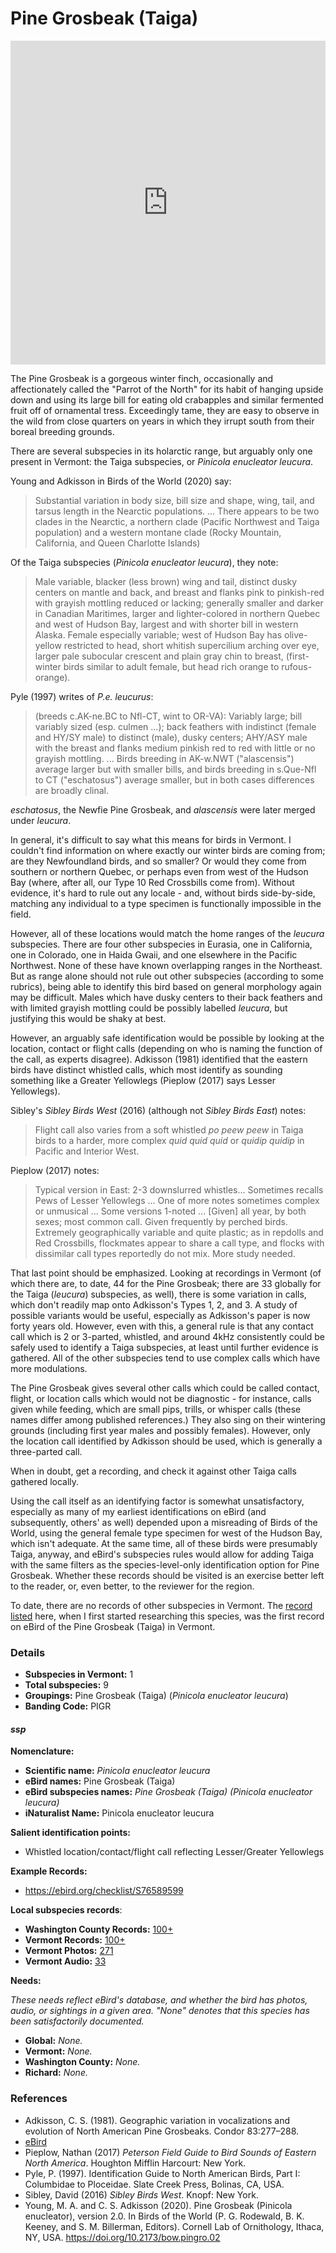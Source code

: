 # Pine Grosbeak (Taiga)

<iframe width="640" height="518" src="https://macaulaylibrary.org/asset/300960971/embed/640" frameborder="0" allowfullscreen style="width:640px;max-width:100%;"></iframe>

The Pine Grosbeak is a gorgeous winter finch, occasionally and affectionately called the "Parrot of the North" for its habit of hanging upside down and using its large bill for eating old crabapples and similar fermented fruit off of ornamental tress. Exceedingly tame, they are easy to observe in the wild from close quarters on years in which they irrupt south from their boreal breeding grounds.

There are several subspecies in its holarctic range, but arguably only one present in Vermont: the Taiga subspecies, or _Pinicola enucleator leucura_.

Young and Adkisson in Birds of the World (2020) say:

> Substantial variation in body size, bill size and shape, wing, tail, and tarsus length in the Nearctic populations. ... There appears to be two clades in the Nearctic, a northern clade (Pacific Northwest and Taiga population) and a western montane clade (Rocky Mountain, California, and Queen Charlotte Islands)

Of the Taiga subspecies (_Pinicola enucleator leucura_), they note:

> Male variable, blacker (less brown) wing and tail, distinct dusky centers on mantle and back, and breast and flanks pink to pinkish-red with grayish mottling reduced or lacking; generally smaller and darker in Canadian Maritimes, larger and lighter-colored in northern Quebec and west of Hudson Bay, largest and with shorter bill in western Alaska. Female especially variable; west of Hudson Bay has olive-yellow restricted to head, short whitish supercilium arching over eye, larger pale subocular crescent and plain gray chin to breast, (first-winter birds similar to adult female, but head rich orange to rufous-orange).

Pyle (1997) writes of _P.e. leucurus_:

> (breeds c.AK-ne.BC to Nfl-CT, wint to OR-VA): Variably large; bill variably sized (esp. culmen ...); back feathers with indistinct (female and HY/SY male) to distinct (male), dusky centers; AHY/ASY male with the breast and flanks medium pinkish red to red with little or no grayish mottling. ... Birds breeding in AK-w.NWT ("alascensis") average larger but with smaller bills, and birds breeding in s.Que-Nfl to CT ("eschatosus") average smaller, but in both cases differences are broadly clinal.

_eschatosus_, the Newfie Pine Grosbeak, and _alascensis_ were later merged under _leucura_.

In general, it's difficult to say what this means for birds in Vermont. I couldn't find information on where exactly our winter birds are coming from; are they Newfoundland birds, and so smaller? Or would they come from southern or northern Quebec, or perhaps even from west of the Hudson Bay (where, after all, our Type 10 Red Crossbills come from). Without evidence, it's hard to rule out any locale - and, without birds side-by-side, matching any individual to a type specimen is functionally impossible in the field.

However, all of these locations would match the home ranges of the _leucura_ subspecies. There are four other subspecies in Eurasia, one in California, one in Colorado, one in Haida Gwaii, and one elsewhere in the Pacific Northwest. None of these have known overlapping ranges in the Northeast. But as range alone should not rule out other subspecies (according to some rubrics), being able to identify this bird based on general morphology again may be difficult. Males which have dusky centers to their back feathers and with limited grayish mottling could be possibly labelled _leucura_, but justifying this would be shaky at best.

However, an arguably safe identification would be possible by looking at the location, contact or flight calls (depending on who is naming the function of the call, as experts disagree). Adkisson (1981) identified that the eastern birds have distinct whistled calls, which most identify as sounding something like a Greater Yellowlegs (Pieplow (2017) says Lesser Yellowlegs).

Sibley's _Sibley Birds West_ (2016) (although not _Sibley Birds East_) notes:

> Flight call also varies from a soft whistled _po peew peew_ in Taiga birds to a harder, more complex _quid quid quid_ or _quidip quidip_ in Pacific and Interior West.

Pieplow (2017) notes:

> Typical version in East: 2-3 downslurred whistles... Sometimes recalls Pews of Lesser Yellowlegs ... One of more notes sometimes complex or unmusical ... Some versions 1-noted ... [Given] all year, by both sexes; most common call. Given frequently by perched birds. Extremely geographically variable and quite plastic; as in repdolls and Red Crossbills, flockmates appear to share a call type, and flocks with dissimilar call types reportedly do not mix. More study needed.

That last point should be emphasized. Looking at recordings in Vermont (of which there are, to date, 44 for the Pine Grosbeak; there are 33 globally for the Taiga (_leucura_) subspecies, as well), there is some variation in calls, which don't readily map onto Adkisson's Types 1, 2, and 3. A study of possible variants would be useful, especially as Adkisson's paper is now forty years old. However, even with this, a general rule is that any contact call which is 2 or 3-parted, whistled, and around 4kHz consistently could be safely used to identify a Taiga subspecies, at least until further evidence is gathered. All of the other subspecies tend to use complex calls which have more modulations.

The Pine Grosbeak gives several other calls which could be called contact, flight, or location calls which would not be diagnostic - for instance, calls given while feeding, which are small pips, trills, or whisper calls (these names differ among published references.) They also sing on their wintering grounds (including first year males and possibly females). However, only the location call identified by Adkisson should be used, which is generally a three-parted call.

When in doubt, get a recording, and check it against other Taiga calls gathered locally.

Using the call itself as an identifying factor is somewhat unsatisfactory, especially as many of my earliest identifications on eBird (and subsequently, others' as well) depended upon a misreading of Birds of the World, using the general female type specimen for west of the Hudson Bay, which isn't adequate. At the same time, all of these birds were presumably Taiga, anyway, and eBird's subspecies rules would allow for adding Taiga with the same filters as the species-level-only identification option for Pine Grosbeak. Whether these records should be visited is an exercise better left to the reader, or, even better, to the reviewer for the region.

To date, there are no records of other subspecies in Vermont. The [record listed](https://ebird.org/checklist/S76190268) here, when I first started researching this species, was the first record on eBird of the Pine Grosbeak (Taiga) in Vermont.

### Details

- **Subspecies in Vermont:** 1
- **Total subspecies:** 9
- **Groupings:** Pine Grosbeak (Taiga) (_Pinicola enucleator leucura_)
- **Banding Code:** PIGR

#### _ssp_

**Nomenclature:**
- **Scientific name:** _Pinicola enucleator leucura_
- **eBird names:** Pine Grosbeak (Taiga)
- **eBird subspecies names:** _Pine Grosbeak (Taiga) (Pinicola enucleator leucura)_
- **iNaturalist Name:** Pinicola enucleator leucura

**Salient identification points:**
- Whistled location/contact/flight call reflecting Lesser/Greater Yellowlegs

**Example Records:**
- https://ebird.org/checklist/S76589599

**Local subspecies records**:
- **Washington County Records:** [100+](https://ebird.org/map/pingro6?neg=true&env.minX=&env.minY=&env.maxX=&env.maxY=&zh=false&gp=false&ev=Z&mr=1-12&bmo=1&emo=12&yr=all&byr=1900&eyr=2021)
- **Vermont Records:** [100+](https://ebird.org/map/pingro6?neg=true&env.minX=&env.minY=&env.maxX=&env.maxY=&zh=false&gp=false&ev=Z&mr=1-12&bmo=1&emo=12&yr=all&byr=1900&eyr=2021)
- **Vermont Photos:** [271](https://ebird.org/media/catalog?taxonCode=pingro6&mediaType=p&q=Pine%20Grosbeak%20(Taiga)%20-%20Pinicola%20enucleator%20leucura)
- **Vermont Audio:** [33](https://ebird.org/media/catalog?taxonCode=pingro6&mediaType=a&q=Pine%20Grosbeak%20(Taiga)%20-%20Pinicola%20enucleator%20leucura)

**Needs:**

_These needs reflect eBird's database, and whether the bird has photos, audio, or sightings in a given area. "None" denotes that this species has been satisfactorily documented._

- **Global:** _None._
- **Vermont:** _None._
- **Washington County:** _None._
- **Richard:** _None._

### References

- Adkisson, C. S. (1981). Geographic variation in vocalizations and evolution of North American Pine Grosbeaks. Condor 83:277–288.
- [eBird](https://ebird.org/species/pingro)
- Pieplow, Nathan (2017) _Peterson Field Guide to Bird Sounds of Eastern North America_. Houghton Mifflin Harcourt: New York.
- Pyle, P. (1997). Identification Guide to North American Birds, Part I: Columbidae to Ploceidae. Slate Creek Press, Bolinas, CA, USA.
- Sibley, David (2016) _Sibley Birds West_. Knopf: New York.
- Young, M. A. and C. S. Adkisson (2020). Pine Grosbeak (Pinicola enucleator), version 2.0. In Birds of the World (P. G. Rodewald, B. K. Keeney, and S. M. Billerman, Editors). Cornell Lab of Ornithology, Ithaca, NY, USA. https://doi.org/10.2173/bow.pingro.02
